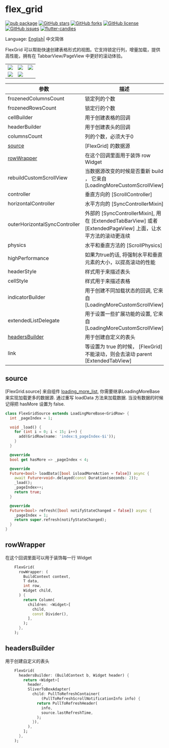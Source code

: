 # flex_grid

[![pub package](https://img.shields.io/pub/v/flex_grid.svg)](https://pub.dartlang.org/packages/flex_grid) [![GitHub stars](https://img.shields.io/github/stars/fluttercandies/flex_grid)](https://github.com/fluttercandies/flex_grid/stargazers) [![GitHub forks](https://img.shields.io/github/forks/fluttercandies/flex_grid)](https://github.com/fluttercandies/flex_grid/network) [![GitHub license](https://img.shields.io/github/license/fluttercandies/flex_grid)](https://github.com/fluttercandies/flex_grid/blob/master/LICENSE) [![GitHub issues](https://img.shields.io/github/issues/fluttercandies/flex_grid)](https://github.com/fluttercandies/flex_grid/issues) <a target="_blank" href="https://jq.qq.com/?_wv=1027&k=5bcc0gy"><img border="0" src="https://pub.idqqimg.com/wpa/images/group.png" alt="flutter-candies" title="flutter-candies"></a>

Language: [English](README.md)| 中文简体

FlexGrid 可以帮助快速创建表格形式的视图。它支持锁定行列，增量加载，提供高性能，拥有在 TabbarView/PageView 中更好的滚动体验。


| |      |      |
| ---- | ---- | ---- |
|   ![](https://github.com/fluttercandies/flutter_candies/blob/master/gif/flex_grid/FrozenedRowColumn.gif)    |  ![](https://github.com/fluttercandies/flutter_candies/blob/master/gif/flex_grid/TabView.gif)     |  ![](https://github.com/fluttercandies/flutter_candies/blob/master/gif/flex_grid/HugeData.gif)     |
|  ![](https://github.com/fluttercandies/flutter_candies/blob/master/gif/flex_grid/Excel.gif)     |  ![](https://github.com/fluttercandies/flutter_candies/blob/master/gif/flex_grid/StockList.gif)    |      |




|  参数    |   描述   |   默认   |
| ---- | ---- | ---- |
|   frozenedColumnsCount   |   锁定列的个数   |    0  |
|   frozenedRowsCount   |   锁定行的个数   |    0  |
|   cellBuilder   |   用于创建表格的回调  |  required     |
|   headerBuilder   |   用于创建表头的回调  |  required     |
|   columnsCount   |   列的个数，必须大于0   |   required   |
|   [source](#source)   |  [FlexGrid] 的数据源   |   required   |
|   [rowWrapper](#rowWrapper)   |   在这个回调里面用于装饰 row Widget   |   null   |
|   rebuildCustomScrollView   |  当数据源改变的时候是否重新 build ， 它来自 [LoadingMoreCustomScrollView]   |  false    |
|   controller   |  垂直方向的 [ScrollController]    |   null   |
|   horizontalController   |   水平方向的 [SyncControllerMixin]   |  null    |
|   outerHorizontalSyncController   |   外部的 [SyncControllerMixin], 用在 [ExtendedTabBarView] 或者 [ExtendedPageView] 上面，让水平方法的滚动更连续   |   null   |
|   physics   |   水平和垂直方法的  [ScrollPhysics]  |   null   |
|   highPerformance   |   如果为true的话,  将强制水平和垂直元素的大小，以提高滚动的性能  |   false   |
|   headerStyle   |     样式用于来描述表头 |   CellStyle.header()   |
|   cellStyle   |  样式用于来描述表格    |  CellStyle.cell()     |
|  indicatorBuilder    |  用于创建不同加载状态的回调, 它来自  [LoadingMoreCustomScrollView]    |    null  |
|   extendedListDelegate   |  用于设置一些扩展功能的设置, 它来自  [LoadingMoreCustomScrollView]    |   null   |
|   [headersBuilder](#headersbuilder)   |   用于创建自定义的表头   |  null  |
|   link   |  等设置为 true 的时候， [FlexGrid] 不能滚动，则会去滚动 parent [ExtendedTabView]   |  false  |


## source

[FlexGrid.source] 来自组件 [loading_more_list](https://github.com/fluttercandies/loading_more_list), 你需要继承LoadingMoreBase 来实现加载更多的数据源. 通过重写 loadData 方法来加载数据. 当没有数据的时候记得把 hasMore 设置为 false.

```dart
class FlexGridSource extends LoadingMoreBase<GridRow> {
  int _pageIndex = 1;

  void _load() {
    for (int i = 0; i < 15; i++) {
      add(GridRow(name: 'index:$_pageIndex-$i'));
    }
  }

  @override
  bool get hasMore => _pageIndex < 4;

  @override
  Future<bool> loadData([bool isloadMoreAction = false]) async {
    await Future<void>.delayed(const Duration(seconds: 2));
    _load();
    _pageIndex++;
    return true;
  }

  @override
  Future<bool> refresh([bool notifyStateChanged = false]) async {
    _pageIndex = 1;
    return super.refresh(notifyStateChanged);
  }
}
```

## rowWrapper

在这个回调里面可以用于装饰每一行 Widget

``` dart
    FlexGrid(
      rowWrapper: (
        BuildContext context,
        T data,
        int row,
        Widget child,
      ) {
        return Column(
          children: <Widget>[
            child,
            const Divider(),
          ],
        );
      },
    );
```


## headersBuilder

用于创建自定义的表头

``` dart
    FlexGrid(
      headersBuilder: (BuildContext b, Widget header) {
        return <Widget>[
          header,
          SliverToBoxAdapter(
            child: PullToRefreshContainer(
                (PullToRefreshScrollNotificationInfo info) {
              return PullToRefreshHeader(
                info,
                source.lastRefreshTime,
              );
            }),
          ),
        ];
      },
    );
``` 